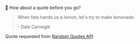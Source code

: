 📣 How about a quote before you go?

> When fate hands us a lemon, let's try to make lemonade.
>
> <p>- Dale Carnegie</p>

Quote requested from [Random Quotes API](https://github.com/lukePeavey/quotable)
